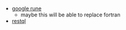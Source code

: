 - [google rune](https://github.com/bronifty/rune)
	- maybe this will be able to replace fortran
- [restql](http://docs.restql.b2w.io/#/restql/getting-started)
